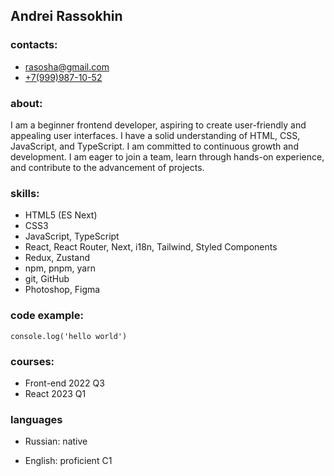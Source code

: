 
## Andrei Rassokhin
### contacts: 
  - [rasosha@gmail.com](mailto:rasosha@gmail.com)
  - [+7(999)987-10-52](tel:+7(999)987-10-52)


### about:
I am a beginner frontend developer, aspiring to create user-friendly and appealing user interfaces. I have a solid understanding of HTML, CSS, JavaScript, and TypeScript. I am committed to continuous growth and development. I am eager to join a team, learn through hands-on experience, and contribute to the advancement of projects.

### skills:
  - HTML5 (ES Next)
  - CSS3
  - JavaScript, TypeScript
  - React, React Router, Next, i18n, Tailwind, Styled Components
  - Redux, Zustand
  - npm, pnpm, yarn
  - git, GitHub
  - Photoshop, Figma


### code example:

`console.log('hello world')`

### courses:
  - Front-end 2022 Q3
  - React 2023 Q1

### languages

- Russian: native

- English: proficient C1